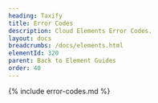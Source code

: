 ```yaml
---
heading: Taxify
title: Error Codes
description: Cloud Elements Error Codes.
layout: docs
breadcrumbs: /docs/elements.html
elementId: 320
parent: Back to Element Guides
order: 40
---
```


{% include error-codes.md %}
